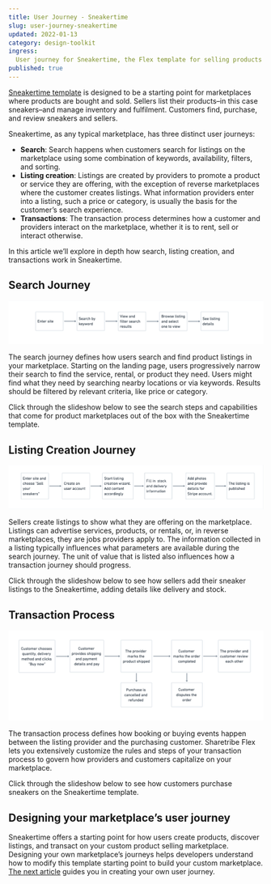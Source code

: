 ```yaml
---
title: User Journey - Sneakertime
slug: user-journey-sneakertime
updated: 2022-01-13
category: design-toolkit
ingress:
  User journey for Sneakertime, the Flex template for selling products
published: true
---
```


[Sneakertime template](https://www.youtube.com/watch?v=XUpxn_K4Mm8) is
designed to be a starting point for marketplaces where products are
bought and sold. Sellers list their products–in this case sneakers–and
manage inventory and fulfilment. Customers find, purchase, and review
sneakers and sellers.

Sneakertime, as any typical marketplace, has three distinct user
journeys:

- **Search**: Search happens when customers search for listings on the
  marketplace using some combination of keywords, availability, filters,
  and sorting.
- **Listing creation**: Listings are created by providers to promote a
  product or service they are offering, with the exception of reverse
  marketplaces where the customer creates listings. What information
  providers enter into a listing, such a price or category, is usually
  the basis for the customer’s search experience.
- **Transactions**: The transaction process determines how a customer
  and providers interact on the marketplace, whether it is to rent, sell
  or interact otherwise.

In this article we’ll explore in depth how search, listing creation, and
transactions work in Sneakertime.

## Search Journey

![Sneakertime Search Journey](sneakertime_search_journey.png)

The search journey defines how users search and find product listings in
your marketplace. Starting on the landing page, users progressively
narrow their search to find the service, rental, or product they need.
Users might find what they need by searching nearby locations or via
keywords. Results should be filtered by relevant criteria, like price or
category.

Click through the slideshow below to see the search steps and
capabilities that come for product marketplaces out of the box with the
Sneakertime template.

<sneakersearchcarousel title="Search journey">

</sneakersearchcarousel>

## Listing Creation Journey

![Sneakertime Listing Creation Journey](sneakertime_listing_creation_journey.png)

Sellers create listings to show what they are offering on the
marketplace. Listings can advertise services, products, or rentals, or,
in reverse marketplaces, they are jobs providers apply to. The
information collected in a listing typically influences what parameters
are available during the search journey. The unit of value that is
listed also influences how a transaction journey should progress.

Click through the slideshow below to see how sellers add their sneaker
listings to the Sneakertime, adding details like delivery and stock.

<sneakercreationcarousel title="Listing Creation journey">

</sneakercreationcarousel>

## Transaction Process

![Sneakertime Transaction Process](sneakertime_transaction_journey.png)

The transaction process defines how booking or buying events happen
between the listing provider and the purchasing customer. Sharetribe
Flex lets you extensively customize the rules and steps of your
transaction process to govern how providers and customers capitalize on
your marketplace.

Click through the slideshow below to see how customers purchase sneakers
on the Sneakertime template.

<sneakertransactioncarousel title="Transaction Process">

</sneakertransactioncarousel>

## Designing your marketplace’s user journey

Sneakertime offers a starting point for how users create products,
discover listings, and transact on your custom product selling
marketplace. Designing your own marketplace’s journeys helps developers
understand how to modify this template starting point to build your
custom marketplace.
[The next article](https://www.sharetribe.com/docs/design-toolkit/your-user-journey-a-guide/)
guides you in creating your own user journey.
